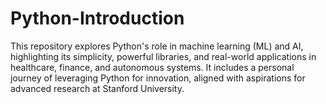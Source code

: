 # Python-Introduction
This repository explores Python's role in machine learning (ML) and AI, highlighting its simplicity, powerful libraries, and real-world applications in healthcare, finance, and autonomous systems. It includes a personal journey of leveraging Python for innovation, aligned with aspirations for advanced research at Stanford University.

